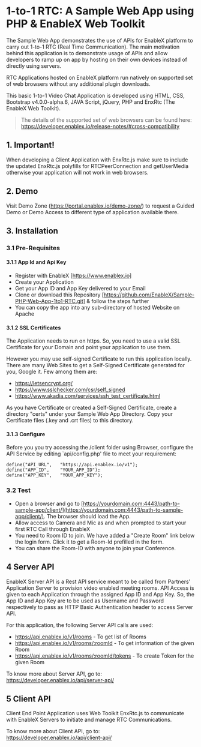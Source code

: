 # 1-to-1 RTC: A Sample Web App using PHP & EnableX Web Toolkit

The Sample Web App demonstrates the use of APIs for EnableX platform to carry out 1-to-1 RTC (Real Time Communication). The main motivation behind this application is to demonstrate usage of APIs and allow developers to ramp up on app by hosting on their own devices instead of directly using servers.

RTC Applications hosted on EnableX platform run natively on supported set of web browsers without any additional plugin downloads. 

This basic 1-to-1 Video Chat Application is developed using HTML, CSS, Bootstrap v4.0.0-alpha.6, JAVA Script, jQuery, PHP and EnxRtc (The EnableX Web Toolkit). 

>The details of the supported set of web browsers can be found here:
https://developer.enablex.io/release-notes/#cross-compatibility



## 1. Important!

When developing a Client Application with EnxRtc.js make sure to include the updated EnxRtc.js polyfills for RTCPeerConnection and getUserMedia otherwise your application will not work in web browsers.



## 2. Demo

Visit Demo Zone (https://portal.enablex.io/demo-zone/) to request a Guided Demo or Demo Access to different type of application available there. 



## 3. Installation


### 3.1 Pre-Requisites

#### 3.1.1 App Id and Api Key 

* Register with EnableX [https://www.enablex.io] 
* Create your Application
* Get your App ID and App Key delivered to your Email
* Clone or download this Repository [https://github.com/EnableX/Sample-PHP-Web-App-1to1-RTC.git] & follow the steps further 
* You can copy the app into any sub-directory of hosted Website on Apache

#### 3.1.2 SSL Certificates

The Application needs to run on https. So, you need to use a valid SSL Certificate for your Domain and point your application to use them. 

However you may use self-signed Certificate to run this application locally. There are many Web Sites to get a Self-Signed Certificate generated for you, Google it. Few among them are:
* https://letsencrypt.org/
* https://www.sslchecker.com/csr/self_signed
* https://www.akadia.com/services/ssh_test_certificate.html  

As you have Certificate or created a Self-Signed Certificate, create a directory "certs" under your Sample Web App Directory. Copy your Certificate files (.key and .crt files)  to this directory. 


#### 3.1.3 Configure

Before you you try accessing the /client folder using Browser, configure the API Service by editing `api/config.php' file to meet your requirement:
``` 
define("API_URL",	"https://api.enablex.io/v1");
define("APP_ID",	"YOUR_APP_ID");
define("APP_KEY",	"YOUR_APP_KEY");

```

### 3.2 Test 

* Open a browser and go to [https://yourdomain.com:4443/path-to-sample-app/client/](https://yourdomain.com:4443/path-to-sample-app/client/). The browser should load the App. 
* Allow access to Camera and Mic as and when prompted to start your first RTC Call through EnableX
* You need to Room ID to join. We have added a "Create Room" link below the login form. Click it to get a Room-Id prefilled in the form. 
* You can share the Room-ID with anyone to join your Conference.



## 4 Server API

EnableX Server API is a Rest API service meant to be called from Partners' Application Server to provision video enabled 
meeting rooms. API Access is given to each Application through the assigned App ID and App Key. So, the App ID and App Key 
are to be used as Username and Password respectively to pass as HTTP Basic Authentication header to access Server API.
 
For this application, the following Server API calls are used: 
* https://api.enablex.io/v1/rooms - To get list of Rooms
* https://api.enablex.io/v1/rooms/:roomId - To get information of the given Room
* https://api.enablex.io/v1/rooms/:roomId/tokens - To create Token for the given Room

To know more about Server API, go to:
https://developer.enablex.io/api/server-api/



## 5 Client API

Client End Point Application uses Web Toolkit EnxRtc.js to communicate with EnableX Servers to initiate and manage RTC Communications.  

To know more about Client API, go to:
https://developer.enablex.io/api/client-api/
